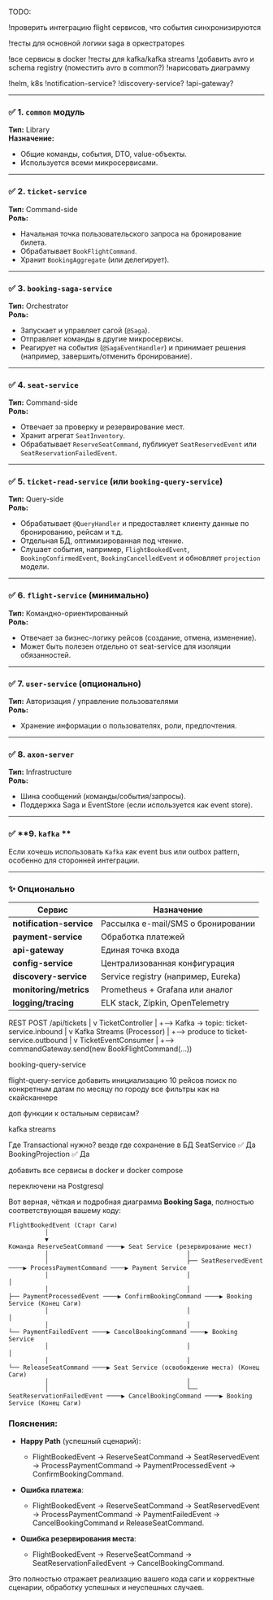 TODO:

!проверить интеграцию flight сервисов, что события синхронизируются

!тесты для основной логики saga в оркестратореs

!все сервисы в docker
!тесты для kafka/kafka streams
!добавить avro и schema registry (поместить avro в common?)
!нарисовать диаграмму

!helm, k8s
!notification-service?
!discovery-service?
!api-gateway?



---

### ✅ **1. `common` модуль**
**Тип:** Library  
**Назначение:**
- Общие команды, события, DTO, value-объекты.
- Используется всеми микросервисами.

---

### ✅ **2. `ticket-service`**
**Тип:** Command-side  
**Роль:**
- Начальная точка пользовательского запроса на бронирование билета.
- Обрабатывает `BookFlightCommand`.
- Хранит `BookingAggregate` (или делегирует).

---

### ✅ **3. `booking-saga-service`**
**Тип:** Orchestrator  
**Роль:**
- Запускает и управляет сагой (`@Saga`).
- Отправляет команды в другие микросервисы.
- Реагирует на события (`@SagaEventHandler`) и принимает решения (например, завершить/отменить бронирование).

---

### ✅ **4. `seat-service`**
**Тип:** Command-side  
**Роль:**
- Отвечает за проверку и резервирование мест.
- Хранит агрегат `SeatInventory`.
- Обрабатывает `ReserveSeatCommand`, публикует `SeatReservedEvent` или `SeatReservationFailedEvent`.

---

### ✅ **5. `ticket-read-service`** (или `booking-query-service`)
**Тип:** Query-side  
**Роль:**
- Обрабатывает `@QueryHandler` и предоставляет клиенту данные по бронированию, рейсам и т.д.
- Отдельная БД, оптимизированная под чтение.
- Слушает события, например, `FlightBookedEvent`, `BookingConfirmedEvent`, `BookingCancelledEvent` и обновляет `projection` модели.

---

### ✅ **6. `flight-service`** (минимально)
**Тип:** Командно-ориентированный  
**Роль:**
- Отвечает за бизнес-логику рейсов (создание, отмена, изменение).
- Может быть полезен отдельно от seat-service для изоляции обязанностей.

---

### ✅ **7. `user-service`** (опционально)
**Тип:** Авторизация / управление пользователями  
**Роль:**
- Хранение информации о пользователях, роли, предпочтения.

---

### ✅ **8. `axon-server`**
**Тип:** Infrastructure  
**Роль:**
- Шина сообщений (команды/события/запросы).
- Поддержка Saga и EventStore (если используется как event store).

---

### ✅ **9. `kafka` **
Если хочешь использовать `Kafka` как event bus или outbox pattern, особенно для сторонней интеграции.

---

### ✨ Опционально 
| Сервис                      | Назначение |
|----------------------------|------------|
| **notification-service**   | Рассылка e-mail/SMS о бронировании |
| **payment-service**        | Обработка платежей |
| **api-gateway**            | Единая точка входа |
| **config-service**         | Централизованная конфигурация |
| **discovery-service**      | Service registry (например, Eureka) |
| **monitoring/metrics**     | Prometheus + Grafana или аналог |
| **logging/tracing**        | ELK stack, Zipkin, OpenTelemetry |




REST POST /api/tickets
|
v
TicketController
|
+--> Kafka -> topic: ticket-service.inbound
|
v
Kafka Streams (Processor)
|
+--> produce to ticket-service.outbound
|
v
TicketEventConsumer
|
+--> commandGateway.send(new BookFlightCommand(...))


booking-query-service

flight-query-service
добавить инициализацию 10 рейсов
поиск по конкретным датам
по месяцу
по городу
все фильтры как на скайсканнере

доп функции к остальным сервисам?

kafka streams

Где	Transactional нужно? везде где сохранение в БД
SeatService	✅ Да
BookingProjection	✅ Да

добавить все сервисы в docker и docker compose

переключени на Postgresql

Вот верная, чёткая и подробная диаграмма **Booking Saga**, полностью соответствующая вашему коду:

```
FlightBookedEvent (Старт Саги)
          │
          ▼
Команда ReserveSeatCommand ────▶ Seat Service (резервирование мест)
          │                                      │
          │                                      ├── SeatReservedEvent ────▶ ProcessPaymentCommand ────▶ Payment Service
          │                                      │                                      │
          │                                      │                                      ├── PaymentProcessedEvent ────▶ ConfirmBookingCommand ────▶ Booking Service (Конец Саги)
          │                                      │                                      │
          │                                      │                                      └── PaymentFailedEvent ────▶ CancelBookingCommand ────▶ Booking Service
          │                                      │                                                              │
          │                                      │                                                              └── ReleaseSeatCommand ────▶ Seat Service (освобождение места) (Конец Саги)
          │                                      │
          │                                      └── SeatReservationFailedEvent ────▶ CancelBookingCommand ────▶ Booking Service (Конец Саги)
```

### Пояснения:
- **Happy Path** (успешный сценарий):
    - FlightBookedEvent → ReserveSeatCommand → SeatReservedEvent → ProcessPaymentCommand → PaymentProcessedEvent → ConfirmBookingCommand.

- **Ошибка платежа**:
    - FlightBookedEvent → ReserveSeatCommand → SeatReservedEvent → ProcessPaymentCommand → PaymentFailedEvent → CancelBookingCommand и ReleaseSeatCommand.

- **Ошибка резервирования места**:
    - FlightBookedEvent → ReserveSeatCommand → SeatReservationFailedEvent → CancelBookingCommand.

Это полностью отражает реализацию вашего кода саги и корректные сценарии, обработку успешных и неуспешных случаев.